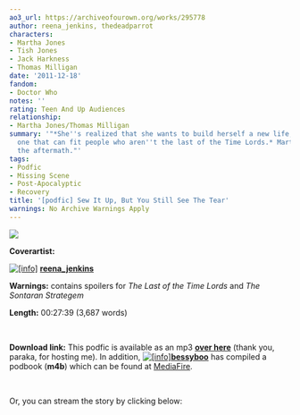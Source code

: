 ```yaml
---
ao3_url: https://archiveofourown.org/works/295778
author: reena_jenkins, thedeadparrot
characters:
- Martha Jones
- Tish Jones
- Jack Harkness
- Thomas Milligan
date: '2011-12-18'
fandom:
- Doctor Who
notes: ''
rating: Teen And Up Audiences
relationship:
- Martha Jones/Thomas Milligan
summary: '"*She''s realized that she wants to build herself a new life, a bigger one,
  one that can fit people who aren''t the last of the Time Lords.* Martha Jones in
  the aftermath."'
tags:
- Podfic
- Missing Scene
- Post-Apocalyptic
- Recovery
title: '[podfic] Sew It Up, But You Still See The Tear'
warnings: No Archive Warnings Apply
---
```


![](http://pics.livejournal.com/reena_jenkins/pic/0004wa8p)


  

**Coverartist:** 

[![[info]](http://podtor-who.livejournal.com/img/userinfo.gif?v=87.2)](http://reena-jenkins.livejournal.com/profile)
[**reena\_jenkins**](http://reena-jenkins.livejournal.com/)
  




**Warnings:** contains spoilers for *The Last of the Time Lords* and *The Sontaran Strategem*  


**Length:** 00:27:39 (3,687 words)

 

**Download link:** This podfic is available as an mp3 [**over here**](http://reena.parakaproductions.com/podfics/(DW)%20_Sew%20It%20Up,%20But%20You%20Still%20See%20The%20Tear_.mp3) (thank you, paraka, for hosting me). In addition, [![[info]](http://l-files.livejournal.net/userhead/146?v=1320917197)](http://bessyboo.livejournal.com/profile)[**bessyboo**](http://bessyboo.livejournal.com/) has compiled a podbook (**m4b**) which can be found at [MediaFire](http://www.mediafire.com/?tt0q28qk5sxq9yj).

 

Or, you can stream the story by clicking below: